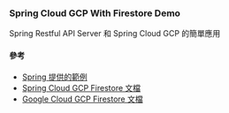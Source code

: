 ### Spring Cloud GCP With Firestore Demo

Spring Restful API Server 和 Spring Cloud GCP 的簡單應用

#### 參考
 - [Spring 提供的範例](https://github.com/spring-cloud/spring-cloud-gcp/tree/master/spring-cloud-gcp-samples/spring-cloud-gcp-firestore-sample)
 - [Spring Cloud GCP Firestore 文檔](https://cloud.spring.io/spring-cloud-static/spring-cloud-gcp/1.2.0.M1/#_cloud_firestore)
 - [Google Cloud GCP Firestore 文檔](https://cloud.google.com/firestore/docs/)